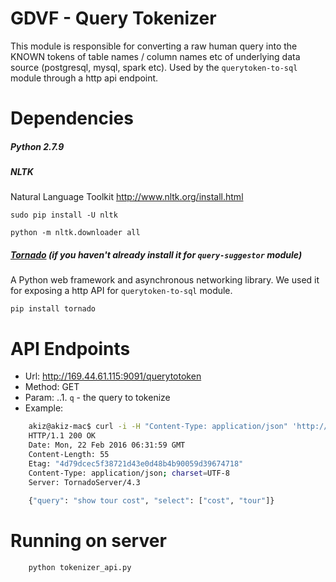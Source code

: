 # GDVF - Query Tokenizer
This module is responsible for converting a raw human query into the KNOWN tokens of table names / column names etc of underlying data source (postgresql, mysql, spark etc). Used by the `querytoken-to-sql` module through a http api endpoint.

# Dependencies

##### Python 2.7.9

##### NLTK
Natural Language Toolkit http://www.nltk.org/install.html

`sudo pip install -U nltk`

`python -m nltk.downloader all`

##### [Tornado](http://www.tornadoweb.org/en/stable/) (if you haven't already install it for `query-suggestor` module)
A Python web framework and asynchronous networking library. We used it for exposing a http API for `querytoken-to-sql` module.

`pip install tornado`

# API Endpoints

- Url: http://169.44.61.115:9091/querytotoken
- Method: GET
- Param:
..1. `q` - the query to tokenize
- Example:

```bash
    akiz@akiz-mac$ curl -i -H "Content-Type: application/json" 'http://169.44.61.115:9091/querytotoken?q=show%20tour%20cost'
    HTTP/1.1 200 OK
    Date: Mon, 22 Feb 2016 06:31:59 GMT
    Content-Length: 55
    Etag: "4d79dcec5f38721d43e0d48b4b90059d39674718"
    Content-Type: application/json; charset=UTF-8
    Server: TornadoServer/4.3
    
    {"query": "show tour cost", "select": ["cost", "tour"]}
```

# Running on server
```bash
    python tokenizer_api.py
```

